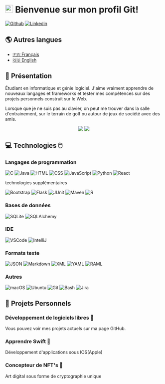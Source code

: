 # <img src="https://media.giphy.com/media/hvRJCLFzcasrR4ia7z/giphy.gif" width="25px"> Bienvenue sur mon profil Git!

[![Github](https://img.shields.io/badge/-Github-181717?style=flat&logo=Github&logoColor=white)](https://github.com/yanleclerc)
[![Linkedin](https://img.shields.io/badge/-LinkedIn-0A66C2?style=flat&logo=Linkedin&logoColor=white)](www.linkedin.com/in/yan-alexandre-leclerc-93a955229)

## 🌎 Autres langues

* <a href="README.md">🇫🇷 Français</a>
* <a href="README_en.md">🇬🇧 English</a>

## 🍿 Présentation 

Étudiant en informatique et génie logiciel. J'aime vraiment apprendre de nouveaux langages et frameworks et tester mes compétences sur des projets personnels construit sur le Web.

Lorsque que je ne suis pas au clavier, on peut me trouver dans la salle d'entrainement, sur le terrain de golf ou autour de jeux de société avec des amis.

<p align="center">
  <img src="https://komarev.com/ghpvc/?username=yanleclerc&style=plastic&label=Views"><img>
  <img src="https://badges.pufler.dev/visits/yanleclerc/yanleclerc?color=black&logo=github" />
</p>

## 💻 Technologies 🖱️

### Langages de programmation

![C](https://img.shields.io/badge/-C-A8B9CC?style=flat&logo=C&logoColor=white)
![Java](https://img.shields.io/badge/-Java-007396?style=flat&logo=Java&logoColor=white)
![HTML](https://img.shields.io/badge/-HTML-E34F26?style=flat&logo=HTML5&logoColor=white)
![CSS](https://img.shields.io/badge/-CSS-1572B6?style=flat&logo=CSS3&logoColor=white)
![JavaScript](https://img.shields.io/badge/-JavaScript-F7DF1E?style=flat&logo=JavaScript&logoColor=white)
![Python](https://img.shields.io/badge/-Python-3776AB?style=flat&logo=Python&logoColor=white)
![React](https://img.shields.io/badge/-React-000000?style=flat&logo=React&logoColor=white)

technologies supplémentaires

![Bootstrap](https://img.shields.io/badge/-Bootstrap-7952B3?style=flat&logo=Bootstrap&logoColor=white)
![Flask](https://img.shields.io/badge/-Flask-000000?style=flat&logo=Flask&logoColor=white)
![JUnit](https://img.shields.io/badge/tests-JUnit-25A162?style=flat)
![Maven](https://img.shields.io/badge/-Maven-C71A36?style=flat&logo=ApacheMaven&logoColor=white)
![R](https://img.shields.io/badge/-R-276DC3?style=flat&logo=R&logoColor=white)

### Bases de données

![SQLite](https://img.shields.io/badge/-SQLite-003B57?style=flat&logo=SQLite&logoColor=white)
![SQLAlchemy](https://img.shields.io/badge/-SQLAlchemy-000000?style=flat)

### IDE

![VSCode](https://img.shields.io/badge/-VSCode-007ACC?style=flat&logo=VisualStudioCode&logoColor=white)
![IntelliJ](https://img.shields.io/badge/-IntelliJ-000000?style=flat&logo=IntelliJIDEA&logoColor=white)

### Formats texte

![JSON](https://img.shields.io/badge/-JSON-000000?style=flat&logo=JSON&logoColor=white)
![Markdown](https://img.shields.io/badge/-Markdown-000000?style=flat)
![XML](https://img.shields.io/badge/-XML-000000?style=flat)
![YAML](https://img.shields.io/badge/-YAML-000000?style=flat)
![RAML](https://img.shields.io/badge/-RAML-000000?style=flat)

### Autres

![macOS](https://img.shields.io/badge/-macOS-000000?style=flat&logo=macOS&logoColor=white)
![Ubuntu](https://img.shields.io/badge/-Ubuntu-E95420?style=flat&logo=Ubuntu&logoColor=white)
![Git](https://img.shields.io/badge/-Git-F05032?style=flat&logo=Git&logoColor=white)
![Bash](https://img.shields.io/badge/-Bash-4EAA25?style=flat&logo=GNU-Bash&logoColor=white)
![Jira](https://img.shields.io/badge/-Jira-0052CC?style=flat&logo=Atlassian&logoColor=white)

## 📌 Projets Personnels

### Développement de logiciels libres 💾
Vous pouvez voir mes projets actuels sur ma page GitHub.

### Apprendre Swift 💫
Développement d'applications sous IOS(Apple)

### Concepteur de NFT's 🎨
Art digital sous forme de cryptographie unique
